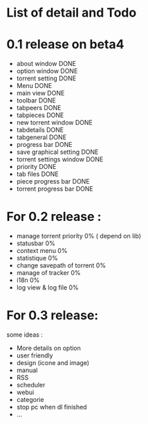 # List of detail and Todo

# 0.1 release on beta4 #

  * about window		DONE
  * option window		DONE
  * torrent setting 		DONE
  * Menu			DONE
  * main view			DONE
  * toolbar			DONE
  * tabpeers			DONE
  * tabpieces			DONE
  * new torrent window		DONE
  * tabdetails			DONE
  * tabgeneral			DONE
  * progress bar		DONE
  * save graphical setting	DONE
  * torrent settings window	DONE
  * priority 			DONE
  * tab files 			DONE
  * piece progress bar		DONE
  * torrent progress bar	DONE

# For 0.2 release : #

  * manage torrent priority	0% ( depend on lib)
  * statusbar			0%
  * context menu 		0%
  * statistique			0%
  * change savepath of torrent	0%
  * manage of tracker		0%
  * i18n			0%
  * log view & log file		0%

# For 0.3 release: #

some ideas :

  * More details on option
  * user friendly
  * design (icone and image)
  * manual
  * RSS
  * scheduler
  * webui
  * categorie
  * stop pc when dl finished
  * ...